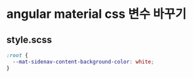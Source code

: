 # angular material css 변수 바꾸기

## style.scss

```css
:root {
  --mat-sidenav-content-background-color: white;
}
```
